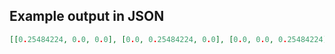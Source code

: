 ## Example output in JSON

```json
[[0.25484224, 0.0, 0.0], [0.0, 0.25484224, 0.0], [0.0, 0.0, 0.25484224]]
```